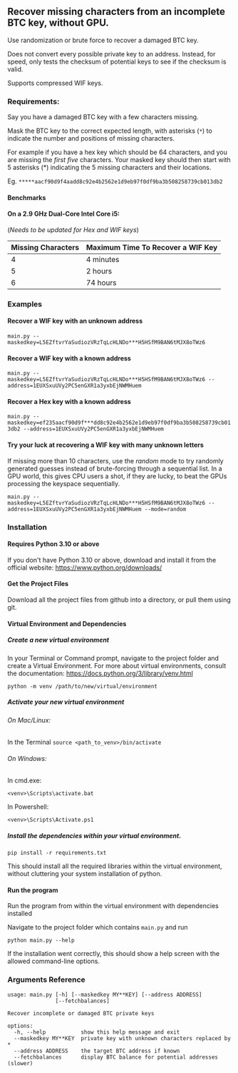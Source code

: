 ## Recover missing characters from an incomplete BTC key, without GPU.

Use randomization or brute force to recover a damaged BTC key. 

Does not convert every possible private key to an address. Instead, for speed, only tests the checksum of potential keys to see if the checksum is valid.

Supports compressed WIF keys. 

### Requirements:

Say you have a damaged BTC key with a few characters missing.

Mask the BTC key to the correct expected length, with asterisks (`*`) to indicate the number and positions of missing characters.

For example if you have a hex key which should be 64 characters, and you are missing the _first five_ characters. Your masked key should then start with 5 asterisks (*) indicating the 5 missing characters and their locations. 

Eg. `*****aacf90d9f4aadd8c92e4b2562e1d9eb97f0df9ba3b508258739cb013db2`

#### Benchmarks 

#### On a 2.9 GHz Dual-Core Intel Core i5:
(_Needs to be updated for Hex and WIF keys_)

| Missing Characters | Maximum Time To Recover a WIF Key |
|--------------------|-----------------------------------|
| 4                  | 4 minutes                         |
| 5                  | 2 hours                           |
| 6                  | 74 hours                          |

### Examples

#### Recover a WIF key with an unknown address

`main.py --maskedkey=L5EZftvrYaSudiozVRzTqLcHLNDo***H5HSfM9BAN6tMJX8oTWz6`

#### Recover a WIF key with a known address

`main.py --maskedkey=L5EZftvrYaSudiozVRzTqLcHLNDo***H5HSfM9BAN6tMJX8oTWz6 --address=1EUXSxuUVy2PC5enGXR1a3yxbEjNWMHuem`

#### Recover a Hex key with a known address

`main.py --maskedkey=ef235aacf90d9f***dd8c92e4b2562e1d9eb97f0df9ba3b508258739cb013db2 --address=1EUXSxuUVy2PC5enGXR1a3yxbEjNWMHuem`

#### Try your luck at recovering a WIF key with many unknown letters

If missing more than 10 characters, use the _random_ mode to try randomly generated guesses instead of brute-forcing through a sequential list. In a GPU world, this gives CPU users a shot, if they are lucky, to beat the GPUs processing the keyspace sequentially.

`main.py --maskedkey=L5EZftvrYaSudiozVRzTqLcHLNDo***H5HSfM9BAN6tMJX8oTWz6 --address=1EUXSxuUVy2PC5enGXR1a3yxbEjNWMHuem --mode=random`

### Installation

#### Requires Python 3.10 or above

If you don't have Python 3.10 or above, download and install it from the official website: https://www.python.org/downloads/

#### Get the Project Files

Download all the project files from github into a directory, or pull them using git.

#### Virtual Environment and Dependencies

##### Create a new virtual environment 

In your Terminal or Command prompt, navigate to the project folder and create a Virtual Environment.
For more about virtual environments, consult the documentation: https://docs.python.org/3/library/venv.html

`python -m venv /path/to/new/virtual/environment`

##### Activate your new virtual environment 

###### On Mac/Linux: 
In the Terminal `source <path_to_venv>/bin/activate`

###### On Windows:

In cmd.exe:

`<venv>\Scripts\activate.bat`

In Powershell:

`<venv>\Scripts\Activate.ps1`

##### Install the dependencies within your virtual environment.

`pip install -r requirements.txt`

This should install all the required libraries within the virtual environment, without cluttering your system installation of python.

#### Run the program 

Run the program from within the virtual environment with dependencies installed

Navigate to the project folder which contains `main.py` and run

`python main.py --help`

If the installation went correctly, this should show a help screen with the allowed command-line options.

### Arguments Reference

```
usage: main.py [-h] [--maskedkey MY**KEY] [--address ADDRESS]
               [--fetchbalances]

Recover incomplete or damaged BTC private keys

options:
  -h, --help           show this help message and exit
  --maskedkey MY**KEY  private key with unknown characters replaced by *
  --address ADDRESS    the target BTC address if known
  --fetchbalances      display BTC balance for potential addresses (slower)
```

